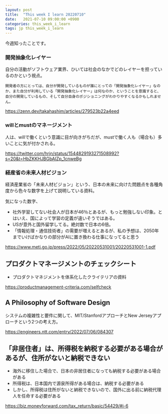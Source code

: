 ```yaml
---
layout: post
title:  "This week I learn 20220710"
date:   2021-07-10 09:00:00 +0900
categories: this_week_i_learn
tags: jp this_week_i_learn
---
```


今週知ったことです。

### 開発抽象化レイヤー

自分の活動がソフトウェア業界、ひいては社会のなかでどのレイヤーを担っているのかという視点。

```text
開発者の方にとっては、自分が開発しているものが誰にとっての「開発抽象化レイヤー」なのか、また自分が利用している「開発抽象化レイヤー」は何なのか、ということを意識すると、自分の開発しているもの、そして自分自身のポジショニングがわかりやすくなるかもしれません。
```

<https://zenn.dev/takahashim/articles/279523b22a4eed>

### willとmustのマネージメント

人は、willで働くという意識に目が向きがちだが、mustで働く人も（場合も）多いことに気が付かされる。

<https://twitter.com/hrjn/status/1544829193271508992?s=20&t=HbZKKHJBGbAIZp_1cnweBg>

### 経産省の未来人材ビジョン

経済産業省の「未来人材ビジョン」という、日本の未来に向けた問題点を各種角度から色々な数字を上げて説明している資料。

気になった数字、

- 社外学習してない社会人が日本が46％とあるが、もっと勉強しない印象。とはいえ、国によって学習の定義が違いそうではある。
- USが意外と国外留学してる。絶対数で日本の6倍。
- 「情報処理・通信技術者」の需要が増えるとあるが、私の予想は、2050年までいけばかなりの部分がAIに置き換わる仕事になってると思う

<https://www.meti.go.jp/press/2022/05/20220531001/20220531001-1.pdf>

## プロダクトマネージメントのチェックシート

- プロダクトマネジメントを体系化したクライテリアの資料

<https://productmanagement-criteria.com/selfcheck>


## A Philosophy of Software Design

システムの複雑性と要件に関して、MIT/StanfordアプローチとNew Jerseyアプローチという2つの考え方。

<https://engineers.ntt.com/entry/2022/07/06/084307>

## 「非居住者」は、所得税を納税する必要がある場合があるが、住所がないと納税できない

- 海外に移住した場合で、日本の非居住者になっても納税する必要がある場合がある
- 所得税は、日本国内で源泉所得がある場合は、納税する必要がある
- しかし、所得税は住所がないと納税できないので、国外に出る前に納税代理人を任命する必要がある

<https://biz.moneyforward.com/tax_return/basic/54429/#i-6>
